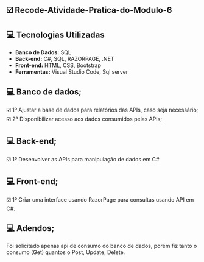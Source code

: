 ## :ballot_box_with_check: Recode-Atividade-Pratica-do-Modulo-6


## :computer: Tecnologias Utilizadas

* **Banco de Dados:** SQL
* **Back-end:** C#, SQL, RAZORPAGE, .NET
* **Front-end:** HTML, CSS, Bootstrap
* **Ferramentas:** Visual Studio Code, Sql server

## :computer: Banco de dados;

☑️ 1º Ajustar a base de dados para relatórios das APIs, caso seja necessário;
☑️ 2º Disponibilizar acesso aos dados consumidos pelas APIs;

## :computer: Back-end;

☑️ 1º Desenvolver as APIs para manipulação de dados em C# 

## :computer: Front-end;

☑️ 1º Criar uma interface usando RazorPage para consultas usando API em C#.


## :computer: Adendos;

Foi solicitado apenas api de consumo do banco de dados, porém fiz tanto o consumo (Get) quantos o Post, Update, Delete.
